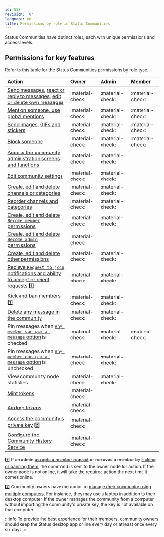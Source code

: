 ```yaml
---
id: 558
revision: '0'
language: en
title: Permissions by role in Status Communities
---
```


Status Communities have distinct roles, each with unique permissions and access levels.

## Permissions for key features

Refer to this table for the Status Communities permissions by role type.

| Action                                                                                                                                                           | Owner            | Admin            | Member           |
| :--------------------------------------------------------------------------------------------------------------------------------------------------------------- | :--------------- | :--------------- | :--------------- |
| [Send messages](../messaging-and-web3-browser/send-and-read-messages.md), [react or reply to messages](../messaging-and-web3-browser/react-and-reply-to-messages.md), [edit or delete own messages](../messaging-and-web3-browser/edit-and-delete-your-messages.md) | :material-check: | :material-check: | :material-check: |
| [Mention someone, use global mentions](../messaging-and-web3-browser/use-mentions-in-status.md)                                                                                                   | :material-check: | :material-check: | :material-check: |
| [Send images](../messaging-and-web3-browser/share-images-in-status.md), [GIFs and stickers](../messaging-and-web3-browser/send-gifs-and-stickers.md)                                                                               | :material-check: | :material-check: | :material-check: |
| [Block someone](../your-profile-and-preferences/block-or-unblock-someone-in-status.md)                                                                                                              | :material-check: | :material-check: | :material-check: |
| [Access the community administration screens and functions](./getting-started-for-community-owners.md)                                                                | :material-check: | :material-check: |                  |
| [Edit community settings](./customize-your-community.md)                                                                                                              | :material-check: | :material-check: |                  |
| [Create](./create-a-channel.md), [edit](./customize-your-channel.md) and [delete channels or categories](./delete-a-channel.md)                                                 | :material-check: | :material-check: |                  |
| [Reorder channels and categories](./customize-your-channel.md)                                                                                                        | :material-check: | :material-check: |                  |
| [Create, edit and delete `Become member` permissions](./set-up-a-private-community.md)                                                                                | :material-check: | :material-check: |                  |
| [Create, edit and delete `Become admin` permissions](./delegate-admin-functions-to-community-members.md)                                                              | :material-check: |                  |                  |
| [Create, edit and delete other permissions](./set-up-your-community-permissions.md)                                                                                   | :material-check: | :material-check: |                  |
| [Recieve `Request to join` notifications and ability to accept or reject requests](./manage-community-join-requests.md) :one:                                         | :material-check: | :material-check: |                  |
| [Kick and ban members](./kick-or-ban-someone-from-your-community.md) :one:                                                                                            | :material-check: | :material-check: |                  |
| [Delete any message in the community](../messaging-and-web3-browser/edit-and-delete-your-messages.md)                                                                                             | :material-check: | :material-check: |                  |
| Pin messages when [`Any member can pin a message` option](./customize-your-community.md) is checked                                                                   | :material-check: | :material-check: | :material-check: |
| Pin messages when [`Any member can pin a message` option](./customize-your-community.md) is unchecked                                                                 | :material-check: | :material-check: |                  |
| View community node statistics                                                                                                                                   | :material-check: | :material-check: |                  |
| [Mint tokens](./mint-tokens-for-your-community.md)                                                                                                                    | :material-check: |                  |                  |
| [Airdrop tokens](./how-to-airdrop-tokens-in-status.md)                                                                                                                | :material-check: |                  |                  |
| [Access the community's private key](./back-up-your-community-s-private-key.md) :two:                                                                                 | :material-check: |                  |                  |
| [Configure the Community History Service](./about-the-community-history-service.md)                                                                                   | :material-check: |                  |                  |

:one: If an admin [accepts a member request](./manage-community-join-requests.md) or removes a member by [kicking or banning them](./kick-or-ban-someone-from-your-community.md), the command is sent to the owner node for action. If the owner node is not online, it will take the required action the next time it comes online.

:two: Community owners have the option to [manage their community using multiple computers](../manage-your-community-from-different-computers.md). For instance, they may use a laptop in addition to their desktop computer. If the owner manages the community from a computer without importing the community's private key, the key is not available on that computer.

:::info
To provide the best experience for their members, community owners should keep the Status desktop app online every day or at least once every six days.
:::
